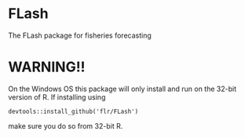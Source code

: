 FLash
=====

The FLash package for fisheries forecasting

# WARNING!!

On the Windows OS this package will only install and run on the 32-bit version of R. If installing using

```
devtools::install_github('flr/FLash')
```

make sure you do so from 32-bit R.
